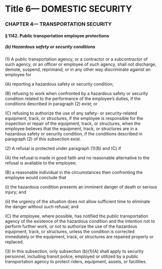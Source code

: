 
# Title 6— DOMESTIC SECURITY
### CHAPTER 4— TRANSPORTATION SECURITY
#### § 1142. Public transportation employee protections
##### (b) Hazardous safety or security conditions

(1) A public transportation agency, or a contractor or a subcontractor of such agency, or an officer or employee of such agency, shall not discharge, demote, suspend, reprimand, or in any other way discriminate against an employee for

(A) reporting a hazardous safety or security condition;

(B) refusing to work when confronted by a hazardous safety or security condition related to the performance of the employee’s duties, if the conditions described in paragraph (2) exist; or

(C) refusing to authorize the use of any safety- or security-related equipment, track, or structures, if the employee is responsible for the inspection or repair of the equipment, track, or structures, when the employee believes that the equipment, track, or structures are in a hazardous safety or security condition, if the conditions described in paragraph (2) of this subsection exist.

(2) A refusal is protected under paragraph (1)(B) and (C) if

(A) the refusal is made in good faith and no reasonable alternative to the refusal is available to the employee;

(B) a reasonable individual in the circumstances then confronting the employee would conclude that

(i) the hazardous condition presents an imminent danger of death or serious injury; and

(ii) the urgency of the situation does not allow sufficient time to eliminate the danger without such refusal; and

(C) the employee, where possible, has notified the public transportation agency of the existence of the hazardous condition and the intention not to perform further work, or not to authorize the use of the hazardous equipment, track, or structures, unless the condition is corrected immediately or the equipment, track, or structures are repaired properly or replaced.

(3) In this subsection, only subsection (b)(1)(A) shall apply to security personnel, including transit police, employed or utilized by a public transportation agency to protect riders, equipment, assets, or facilities.
